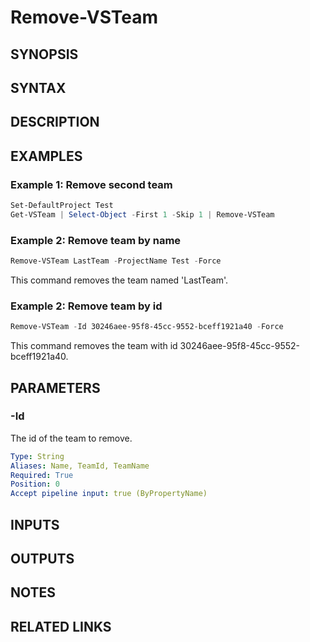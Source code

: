 <!-- #include "./common/header.md" -->

# Remove-VSTeam

## SYNOPSIS

<!-- #include "./synopsis/Remove-VSTeam.md" -->

## SYNTAX

## DESCRIPTION

<!-- #include "./synopsis/Remove-VSTeam.md" -->

## EXAMPLES

### Example 1: Remove second team

```powershell
Set-DefaultProject Test
Get-VSTeam | Select-Object -First 1 -Skip 1 | Remove-VSTeam
```

### Example 2: Remove team by name

```powershell
Remove-VSTeam LastTeam -ProjectName Test -Force
```

This command removes the team named 'LastTeam'.

### Example 2: Remove team by id

```powershell
Remove-VSTeam -Id 30246aee-95f8-45cc-9552-bceff1921a40 -Force
```

This command removes the team with id 30246aee-95f8-45cc-9552-bceff1921a40.

## PARAMETERS

### -Id

The id of the team to remove.

```yaml
Type: String
Aliases: Name, TeamId, TeamName
Required: True
Position: 0
Accept pipeline input: true (ByPropertyName)
```

<!-- #include "./params/projectName.md" -->

<!-- #include "./params/forcegroup.md" -->

## INPUTS

## OUTPUTS

## NOTES

<!-- #include "./common/prerequisites.md" -->

## RELATED LINKS

<!-- #include "./common/related.md" -->
